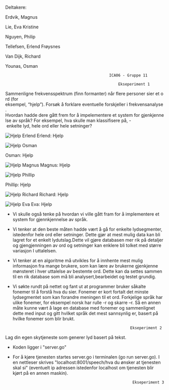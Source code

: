 Deltakere:

Erdvik, Magnus

Lie, Eva Kristine

Nguyen, Philip

Tellefsen, Erlend Frøysnes

Van Dijk, Richard

Younas, Osman



                                                  ICA06 - Gruppe 11
                                                  
                                                      Ekseperiment 1
                                                  
Sammenligne frekvensspektrum (finn formanter) når flere personer sier et ord (for
eksempel, “hjelp”). Forsøk å forklare eventuelle forskjeller i frekvensanalyse.
Hvordan hadde dere gått frem for å impelementere et system for gjenkjennelse av
språk? For eksempel, hva skulle man klassifisere på, - enkelte lyd, hele ord eller
hele setninger?

![](https://raw.github.com/IS-105-Gruppe11/ICA06/master/bilder/hjelpErlend.png "Hjelp Erlend")
Erlend: Hjelp


![](https://raw.github.com/IS-105-Gruppe11/ICA06/master/bilder/hjelpOsman.png "Hjelp Osman")

Osman: Hjelp


![](https://raw.github.com/IS-105-Gruppe11/ICA06/master/bilder/hjelpMagnus.png "Hjelp Magnus")
Magnus: Hjelp


![](https://raw.github.com/IS-105-Gruppe11/ICA06/master/bilder/hjelpPhillip.png "Hjelp Phillip")

Phillip: Hjelp


![](https://raw.github.com/IS-105-Gruppe11/ICA06/master/bilder/hjelpRichard.png "Hjelp Richard")
Richard: Hjelp


![](https://raw.github.com/IS-105-Gruppe11/ICA06/master/bilder/hjelpEva.png "Hjelp Eva")
Eva: Hjelp                                                

- Vi skulle også tenke på hvordan vi ville gått fram for å implementere et system for gjennkjennelse av språk.

- Vi tenker at den  beste måten hadde vært å gå for enkelte lydsegmenter, istedenfor hele ord eller setninger. Dette gjør at mest mulig data kan bli  lagret for et enkelt lydutslag.Dette vil gjøre databasen mer rik på detaljer og gjengjenningen av ord og setninger kan enklere bli tolket med større variasjon I uttalelsen. 

- Vi tenker at en algoritme må utvikles for å innhente mest mulig informasjon fra mange brukere, som kan lære av brukerne gjenkjenne mønsteret i hver uttalelse av bestemte ord. Dette kan da settes sammen til en rik database som må bli analysert,bearbeidet og testet grundig.

- Vi søkte rundt på nettet og fant ut at programmer bruker såkalte fonemer til å forstå hva du sier. Fonemer er kort fortalt det minste lydsegmentet som kan forandre meningen til et ord. Forkjelige språk har ulike fonemer, for eksempel norsk har rulle -r og skarre –r.  Så en annen måte kunne vært å lage en database med fonemer og sammenlignet dette med input og gitt hvilket språk det mest sannsynlig er, basert på hvilke fonemer som blir brukt. 


                                                          Ekseperiment 2

Lag din egen skytjeneste som generer lyd basert på tekst.

- Koden ligger i "server.go"

- For å kjøre tjenesten startes server.go i terminalen (go run server.go). I en nettleser skrives "localhost:8001/speech/hva du ønsker at tjenesten skal si" (eventuelt ip adressen istedenfor localhost om tjenesten blir kjørt på en annen maskin). 


                                                           Ekseperiment 3
                                                           
                                                           
